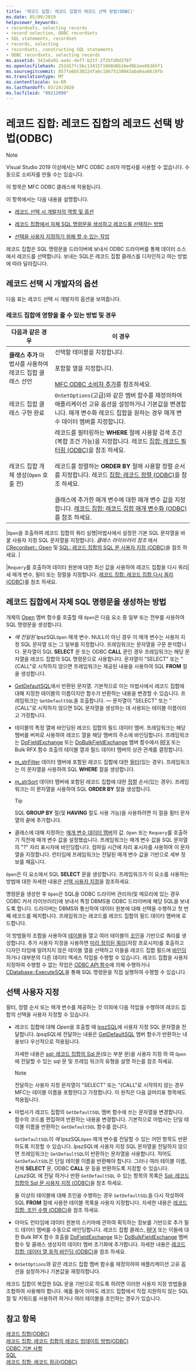 ```yaml
---
title: '레코드 집합: 레코드 집합의 레코드 선택 방법(ODBC)'
ms.date: 05/09/2019
helpviewer_keywords:
- recordsets, selecting records
- record selection, ODBC recordsets
- SQL statements, recordset
- records, selecting
- recordsets, constructing SQL statements
- ODBC recordsets, selecting records
ms.assetid: 343a6a91-aa4c-4ef7-b21f-2f2bfd0d3787
ms.openlocfilehash: 252d17fc56c13415f1068d6b16ed8b1ee663b5f1
ms.sourcegitcommit: 857fa6b530224fa6c18675138043aba9aa0619fb
ms.translationtype: MT
ms.contentlocale: ko-KR
ms.lasthandoff: 03/24/2020
ms.locfileid: "80212890"
---
```

# <a name="recordset-how-recordsets-select-records-odbc"></a>레코드 집합: 레코드 집합의 레코드 선택 방법(ODBC)

> [!NOTE]
> Visual Studio 2019 이상에서는 MFC ODBC 소비자 마법사를 사용할 수 없습니다. 수동으로 소비자를 만들 수는 있습니다.

이 항목은 MFC ODBC 클래스에 적용됩니다.

이 항목에서는 다음 내용을 설명합니다.

- [레코드 선택 시 개발자의 역할 및 옵션](#_core_your_options_in_selecting_records)

- [레코드 집합에서 자체 SQL 명령문을 생성하고 레코드를 선택하는 방법](#_core_how_a_recordset_constructs_its_sql_statement)

- [선택을 사용자 지정하기 위해 할 수 있는 작업](#_core_customizing_the_selection)

레코드 집합은 SQL 명령문을 드라이버에 보내서 ODBC 드라이버를 통해 데이터 소스에서 레코드를 선택합니다. 보내는 SQL은 레코드 집합 클래스를 디자인하고 여는 방법에 따라 달라집니다.

##  <a name="your-options-in-selecting-records"></a><a name="_core_your_options_in_selecting_records"></a> 레코드 선택 시 개발자의 옵션

다음 표는 레코드 선택 시 개발자의 옵션을 보여줍니다.

### <a name="how-and-when-you-can-affect-a-recordset"></a>레코드 집합에 영향을 줄 수 있는 방법 및 경우

|다음과 같은 경우|이 경우|
|--------------|-------------|
|**클래스 추가** 마법사를 사용하여 레코드 집합 클래스 선언|선택할 테이블을 지정합니다.<br /><br /> 포함할 열을 지정합니다.<br /><br /> [MFC ODBC 소비자 추가](../../mfc/reference/adding-an-mfc-odbc-consumer.md)를 참조하세요.|
|레코드 집합 클래스 구현 완료|`OnSetOptions`(고급)와 같은 멤버 함수를 재정의하여 애플리케이션 고유 옵션을 설정하거나 기본값을 변경합니다. 매개 변수화 레코드 집합을 원하는 경우 매개 변수 데이터 멤버를 지정합니다.|
|레코드 집합 개체 생성(`Open` 호출 전)|레코드를 필터링하는 **WHERE** 절에 사용할 검색 조건(복합 조건 가능)을 지정합니다. 레코드 [집합: 레코드 필터링 (ODBC)](../../data/odbc/recordset-filtering-records-odbc.md)을 참조 하세요.<br /><br /> 레코드를 정렬하는 **ORDER BY** 절에 사용할 정렬 순서를 지정합니다. 레코드 [집합: 레코드 정렬 (ODBC)](../../data/odbc/recordset-sorting-records-odbc.md)을 참조 하세요.<br /><br /> 클래스에 추가한 매개 변수에 대한 매개 변수 값을 지정합니다. [레코드 집합: 레코드 집합 매개 변수화 (ODBC)](../../data/odbc/recordset-parameterizing-a-recordset-odbc.md)를 참조 하세요.|

|`Open`을 호출하여 레코드 집합의 쿼리 실행|마법사에서 설정한 기본 SQL 문자열을 바꿀 사용자 지정 SQL 문자열을 지정합니다. *클래스 라이브러리 참조* 에서 [CRecordset:: Open](../../mfc/reference/crecordset-class.md#open) 및 [SQL: 레코드 집합의 SQL 문 사용자 지정 (ODBC)](../../data/odbc/sql-customizing-your-recordsets-sql-statement-odbc.md)을 참조 하세요. |

|`Requery`를 호출하여 데이터 원본에 대한 최신 값을 사용하여 레코드 집합을 다시 쿼리|새 매개 변수, 필터 또는 정렬을 지정합니다. [레코드 집합: 레코드 집합 다시 쿼리 (ODBC)](../../data/odbc/recordset-requerying-a-recordset-odbc.md)를 참조 하세요.

##  <a name="how-a-recordset-constructs-its-sql-statement"></a><a name="_core_how_a_recordset_constructs_its_sql_statement"></a> 레코드 집합에서 자체 SQL 명령문을 생성하는 방법

개체의 [Open](../../mfc/reference/crecordset-class.md#open) 멤버 함수를 호출할 때 `Open`은 다음 요소 중 일부 또는 전부를 사용하여 SQL 명령문을 생성합니다.

- *에 전달된* lpszSQL`Open` 매개 변수. NULL이 아닌 경우 이 매개 변수는 사용자 지정 SQL 문자열 또는 그 일부를 지정합니다. 프레임워크는 문자열을 구문 분석합니다. 문자열이 SQL **SELECT** 문 또는 ODBC **CALL** 문인 경우 프레임워크는 해당 문자열을 레코드 집합의 SQL 명령문으로 사용합니다. 문자열이 "SELECT" 또는 "{CALL"로 시작하지 않으면 프레임워크는 제공된 내용을 사용하여 SQL **FROM** 절을 생성합니다.

- [GetDefaultSQL](../../mfc/reference/crecordset-class.md#getdefaultsql)에서 반환된 문자열. 기본적으로 이는 마법사에서 레코드 집합에 대해 지정한 테이블의 이름이지만 함수가 반환하는 내용을 변경할 수 있습니다. 프레임워크는 `GetDefaultSQL`을 호출합니다. — 문자열이 "SELECT" 또는 "{CALL"로 시작하지 않으면 SQL 문자열을 생성하는 데 사용되는 테이블 이름이라고 가정합니다.

- 테이블의 특정 열에 바인딩된 레코드 집합의 필드 데이터 멤버. 프레임워크는 해당 멤버를 버퍼로 사용하여 레코드 열을 해당 멤버의 주소에 바인딩합니다. 프레임워크는 [DoFieldExchange](../../data/odbc/record-field-exchange-using-rfx.md) 또는 [DoBulkFieldExchange](../../mfc/reference/crecordset-class.md#dofieldexchange) 멤버 함수에서 [RFX](../../mfc/reference/crecordset-class.md#dofieldexchange) 또는 Bulk RFX 함수 호출의 테이블 열과 필드 데이터 멤버의 상관 관계를 결정합니다.

- [m_strFilter](../../data/odbc/recordset-filtering-records-odbc.md) 데이터 멤버에 포함된 레코드 집합에 대한 [필터](../../mfc/reference/crecordset-class.md#m_strfilter)(있는 경우). 프레임워크는 이 문자열을 사용하여 SQL **WHERE** 절을 생성합니다.

- [m_strSort](../../data/odbc/recordset-sorting-records-odbc.md) 데이터 멤버에 포함된 레코드 집합에 대한 [정렬](../../mfc/reference/crecordset-class.md#m_strsort) 순서(있는 경우). 프레임워크는 이 문자열을 사용하여 SQL **ORDER BY** 절을 생성합니다.

   > [!TIP]
   > SQL **GROUP BY** 절(및 **HAVING** 절도 사용 가능)을 사용하려면 이 절을 필터 문자열의 끝에 추가합니다.

- 클래스에 대해 지정하는 [매개 변수 데이터 멤버](../../data/odbc/recordset-parameterizing-a-recordset-odbc.md)의 값. `Open` 또는 `Requery`를 호출하기 직전에 매개 변수 값을 설정했습니다. 프레임워크는 매개 변수 값을 SQL 문자열의 "?" 자리 표시자에 바인딩합니다. 컴파일 시간에 자리 표시자를 사용하여 이 문자열을 지정합니다. 런타임에 프레임워크는 전달된 매개 변수 값을 기반으로 세부 정보를 채웁니다.

`Open`은 이 요소에서 SQL **SELECT** 문을 생성합니다. 프레임워크가 이 요소를 사용하는 방법에 대한 자세한 내용은 [선택 사용자 지정](#_core_customizing_the_selection)을 참조하세요.

명령문을 생성한 후 `Open`은 SQL을 ODBC 드라이버 관리자(및 메모리에 있는 경우 ODBC 커서 라이브러리)에 보내서 특정 DBMS용 ODBC 드라이버에 해당 SQL을 보내도록 합니다. 드라이버는 DBMS와 통신하여 데이터 원본에 대해 선택을 수행하고 첫 번째 레코드를 페치합니다. 프레임워크는 레코드를 레코드 집합의 필드 데이터 멤버에 로드합니다.

이 방법들의 조합을 사용하여 [테이블](../../data/odbc/recordset-declaring-a-class-for-a-table-odbc.md)을 열고 여러 테이블의 [조인](../../data/odbc/recordset-performing-a-join-odbc.md)을 기반으로 쿼리를 생성합니다. 추가 사용자 지정을 사용하면 [미리 정의된 쿼리](../../data/odbc/recordset-declaring-a-class-for-a-predefined-query-odbc.md)(저장 프로시저)를 호출하고 디자인 타임에 알려지지 않은 테이블 열을 선택하고 이들을 레코드 집합 필드에 [바인딩](../../data/odbc/recordset-dynamically-binding-data-columns-odbc.md)하거나 대부분의 다른 데이터 액세스 작업을 수행할 수 있습니다. 레코드 집합을 사용자 지정하여 수행할 수 없는 작업은 [ODBC API 함수](../../data/odbc/odbc-calling-odbc-api-functions-directly.md)에 의해 수행하거나 [CDatabase::ExecuteSQL](../../mfc/reference/cdatabase-class.md#executesql)을 통해 SQL 명령문을 직접 실행하여 수행할 수 있습니다.

##  <a name="customizing-the-selection"></a><a name="_core_customizing_the_selection"></a> 선택 사용자 지정

필터, 정렬 순서 또는 매개 변수를 제공하는 것 이외에 다음 작업을 수행하여 레코드 집합의 선택을 사용자 지정할 수 있습니다.

- 레코드 집합에 대해 *Open*을 호출할 때 [lpszSQL](../../mfc/reference/crecordset-class.md#open)에 사용자 지정 SQL 문자열을 전달합니다. *lpsqSQL*에 전달하는 내용은 [GetDefaultSQL](../../mfc/reference/crecordset-class.md#getdefaultsql) 멤버 함수가 반환하는 내용보다 우선적으로 적용됩니다.

   자세한 내용은 [sql: 레코드 집합의 Sql 문](../../data/odbc/sql-customizing-your-recordsets-sql-statement-odbc.md)(또는 부분 문)을 사용자 지정 하 여 `Open`에 전달할 수 있는 sql 문 및 프레임 워크의 유형을 설명 하는를 참조 하세요.

    > [!NOTE]
    >  전달하는 사용자 지정 문자열이 "SELECT" 또는 "{CALL"로 시작하지 않는 경우 MFC는 테이블 이름을 포함한다고 가정합니다. 이 원칙은 다음 글머리표 항목에도 적용됩니다.

- 마법사가 레코드 집합의 `GetDefaultSQL` 멤버 함수에 쓰는 문자열을 변경합니다. 함수의 코드를 편집하여 반환하는 내용을 변경합니다. 기본적으로 마법사는 단일 테이블 이름을 반환하는 `GetDefaultSQL` 함수를 씁니다.

   `GetDefaultSQL`이 *에* lpszSQL`Open` 매개 변수를 전달할 수 있는 어떤 항목도 반환하도록 지정할 수 있습니다. *lpszSQL*에 사용자 지정 SQL 문자열을 전달하지 않으면 프레임워크는 `GetDefaultSQL`이 반환하는 문자열을 사용합니다. 적어도 `GetDefaultSQL`은 단일 테이블 이름을 반환해야 합니다. 그러나 여러 테이블 이름, 전체 **SELECT** 문, ODBC **CALL** 문 등을 반환하도록 지정할 수 있습니다. *LpszSQL* 에 전달 하거나 반환 `GetDefaultSQL` 수 있는 항목의 목록은 [Sql: 레코드 집합의 Sql 문 사용자 지정 (ODBC)](../../data/odbc/sql-customizing-your-recordsets-sql-statement-odbc.md)을 참조 하세요.

   둘 이상의 테이블에 대해 조인을 수행하는 경우 `GetDefaultSQL`을 다시 작성하여 SQL **FROM** 절에 사용한 테이블 목록을 사용자 지정합니다. 자세한 내용은 [레코드 집합: 조인 수행 (ODBC)](../../data/odbc/recordset-performing-a-join-odbc.md)을 참조 하세요.

- 아마도 런타임에 데이터 원본의 스키마에 관하여 획득하는 정보를 기반으로 추가 필드 데이터 멤버를 수동으로 바인딩합니다. 레코드 집합 클래스, [RFX](../../data/odbc/record-field-exchange-using-rfx.md) 또는 이들에 대한 Bulk RFX 함수 호출을 [DoFieldExchange](../../mfc/reference/crecordset-class.md#dofieldexchange) 또는 [DoBulkFieldExchange](../../mfc/reference/crecordset-class.md#dobulkfieldexchange) 멤버 함수 및 클래스 생성자의 데이터 멤버 초기화에 추가합니다. 자세한 내용은 [레코드 집합: 데이터 열 동적 바인딩 (ODBC)](../../data/odbc/recordset-dynamically-binding-data-columns-odbc.md)을 참조 하세요.

- `OnSetOptions`와 같은 레코드 집합 멤버 함수를 재정의하여 애플리케이션 고유 옵션을 설정하거나 기본값을 재정의합니다.

레코드 집합이 복잡한 SQL 문을 기반으로 하도록 하려면 이러한 사용자 지정 방법들을 조합하여 사용해야 합니다. 예를 들어 아마도 레코드 집합에서 직접 지원하지 않는 SQL 절 및 키워드를 사용하려 하거나 여러 테이블을 조인하는 경우가 있습니다.

## <a name="see-also"></a>참고 항목

[레코드 집합(ODBC)](../../data/odbc/recordset-odbc.md)<br/>
[레코드 집합: 레코드 집합의 레코드 업데이트 방법(ODBC)](../../data/odbc/recordset-how-recordsets-update-records-odbc.md)<br/>
[ODBC 기본 사항](../../data/odbc/odbc-basics.md)<br/>
[SQL](../../data/odbc/sql.md)<br/>
[레코드 집합: 레코드 잠금(ODBC)](../../data/odbc/recordset-locking-records-odbc.md)
